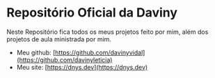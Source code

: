 # Repositório Oficial da Daviny

Neste Repositório fica todos os meus projetos feito por mim, além dos projetos de aula ministrada por mim.

- Meu github: [https://github.com/davinyvidal](https://github.com/davinyleticia) 
- Meu site: [https://dnys.dev](https://dnys.dev)
